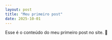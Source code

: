 ```yaml
---
layout: post
title: "Meu primeiro post"
date: 2025-10-01
---
```

Esse é o conteúdo do meu primeiro post no site. 🎉
